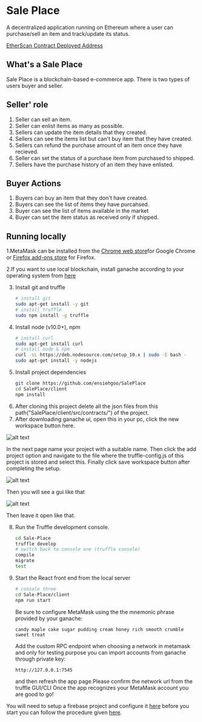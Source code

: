 # Sale Place 

A decentralized application running on Ethereum where a user can purchase/sell an item and track/update its status.

[EtherScan Contract Deployed Address](https://rinkeby.etherscan.io/address/0x5526d108b8a002ec2a46d000bb31fd35d263cd5c)

## What's a Sale Place
Sale Place is a blockchain-based e-commerce app. There is two types of users buyer and seller.

## Seller' role
1. Seller can sell an item.
2. Seller can enlist items as many as possible.
3. Sellers can update the item details that they created.
4. Sellers can see the items list but can't buy item that they have created.
5. Sellers can refund the purchase amount of an item once they have recieved.
6. Seller can set the status of a purchase item from purchased to shipped.
7. Sellers have the purchase history of an item they have enlisted.

## Buyer Actions
1. Buyers can buy an item that they don't have created.
2. Buyers can see the list of items they have purcahsed.
2. Buyer can see the list of items available in the market
4. Buyer can set the item status as received only if shipped.



## Running locally
1.MetaMask can be installed from the [Chrome web store](https://chrome.google.com/webstore/detail/metamask/nkbihfbeogaeaoehlefnkodbefgpgknn?hl=en)for Google Chrome or [Firefox add-ons store](https://addons.mozilla.org/en-US/firefox/addon/ether-metamask/) for Firefox.

2.If you want to use local blockchain, install ganache according to your operating system from [here](https://www.trufflesuite.com/ganache)

3. Install git and truffle 
    ```sh
    # install git
    sudo apt-get install -y git
    # install truffle
    sudo npm install -g truffle
    ```
4. Install node (v10.0+), npm
    ```sh
    # install curl
    sudo apt-get install curl
    # install node & npm
    curl -sL https://deb.nodesource.com/setup_10.x | sudo -E bash -
    sudo apt-get install -y nodejs
5. Install project dependencies
    ```sh
    git clone https://github.com/ensiehgoo/SalePlace
    cd SalePlace/client
    npm install
    ```
6. After cloning this project delete all the json files from this path("SalePlace/client/src/contracts/") of the project.
7. After downloading ganache ui, open this in your pc, click the new workspace button here.

![alt text](https://1.bp.blogspot.com/-hqMhtEh0AH0/XEIUQH7YT6I/AAAAAAAAb5g/7MkrdQigbaIq7-cXhFsscl8zxu1QfQqJgCK4BGAYYCw/s1600/Screenshot%2Bfrom%2B2019-01-18%2B23-28-07.png)

In the next page name your project with a suitable name. Then click the add project option and navigate to the file where the truffle-config.js of this project is stored and select this. Finally click save workspace button after completing the setup.

![alt text](https://www.trufflesuite.com/img/docs/ganache/v2-shared-seese/new-workspace.png)

Then you will see a gui like that

![alt text](https://eattheblocks.com/wp-content/uploads/2018/03/Screen-Shot-2018-03-25-at-7.58.24-PM.png)

Then leave it open like that.

8. Run the Truffle development console.
    ```sh
    cd Sale-Place
    truffle develop
    # switch back to console one (truffle console)
    compile
    migrate
    test
    ```
9. Start the React front end from the local server
    ```sh
    # console three
    cd Sale-Place/client
    npm run start
    ```
    Be sure to configure MetaMask using the the mnemonic phrase provided by your ganache:
    ```
    candy maple cake sugar pudding cream honey rich smooth crumble sweet treat 
    ```
    Add the custom RPC endpoint when choosing a network in metamask and only for testing purpose you can import accounts from ganache through private key: 
    ```
    http://127.0.0.1:7545 
    
    ```
    and then refresh the app page.Please confirm the network url from the truffle GUI/CLI 
    Once the app recognizes your MetaMask account you are good to go!
    
You will need to setup a firebase project and configure it [here](https://github.com/ensiehgoo/SalePlace/blob/master/client/src/firebase-config.js) before you start you can follow the procedure given [here](https://dev.to/itnext/react-with-firebase-firestore-setup-4ch3).


